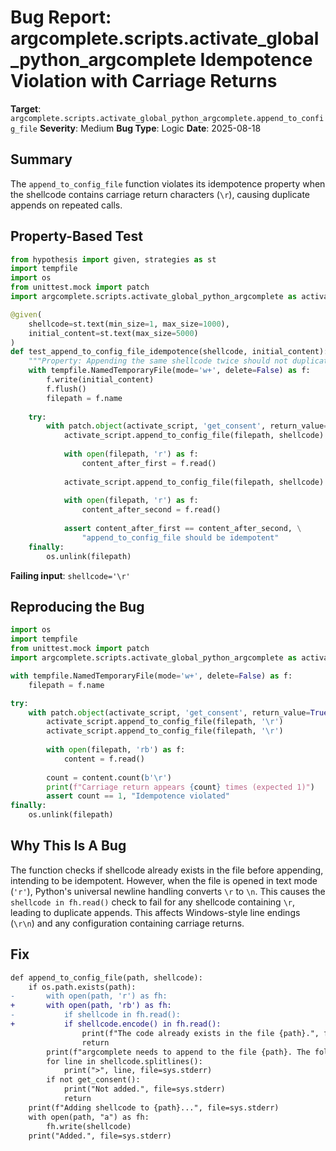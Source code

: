 # Bug Report: argcomplete.scripts.activate_global_python_argcomplete Idempotence Violation with Carriage Returns

**Target**: `argcomplete.scripts.activate_global_python_argcomplete.append_to_config_file`
**Severity**: Medium
**Bug Type**: Logic
**Date**: 2025-08-18

## Summary

The `append_to_config_file` function violates its idempotence property when the shellcode contains carriage return characters (`\r`), causing duplicate appends on repeated calls.

## Property-Based Test

```python
from hypothesis import given, strategies as st
import tempfile
import os
from unittest.mock import patch
import argcomplete.scripts.activate_global_python_argcomplete as activate_script

@given(
    shellcode=st.text(min_size=1, max_size=1000),
    initial_content=st.text(max_size=5000)
)
def test_append_to_config_file_idempotence(shellcode, initial_content):
    """Property: Appending the same shellcode twice should not duplicate it."""
    with tempfile.NamedTemporaryFile(mode='w+', delete=False) as f:
        f.write(initial_content)
        f.flush()
        filepath = f.name
    
    try:
        with patch.object(activate_script, 'get_consent', return_value=True):
            activate_script.append_to_config_file(filepath, shellcode)
            
            with open(filepath, 'r') as f:
                content_after_first = f.read()
            
            activate_script.append_to_config_file(filepath, shellcode)
            
            with open(filepath, 'r') as f:
                content_after_second = f.read()
            
            assert content_after_first == content_after_second, \
                "append_to_config_file should be idempotent"
    finally:
        os.unlink(filepath)
```

**Failing input**: `shellcode='\r'`

## Reproducing the Bug

```python
import os
import tempfile
from unittest.mock import patch
import argcomplete.scripts.activate_global_python_argcomplete as activate_script

with tempfile.NamedTemporaryFile(mode='w+', delete=False) as f:
    filepath = f.name

try:
    with patch.object(activate_script, 'get_consent', return_value=True):
        activate_script.append_to_config_file(filepath, '\r')
        activate_script.append_to_config_file(filepath, '\r')
        
        with open(filepath, 'rb') as f:
            content = f.read()
        
        count = content.count(b'\r')
        print(f"Carriage return appears {count} times (expected 1)")
        assert count == 1, "Idempotence violated"
finally:
    os.unlink(filepath)
```

## Why This Is A Bug

The function checks if shellcode already exists in the file before appending, intending to be idempotent. However, when the file is opened in text mode (`'r'`), Python's universal newline handling converts `\r` to `\n`. This causes the `shellcode in fh.read()` check to fail for any shellcode containing `\r`, leading to duplicate appends. This affects Windows-style line endings (`\r\n`) and any configuration containing carriage returns.

## Fix

```diff
def append_to_config_file(path, shellcode):
    if os.path.exists(path):
-       with open(path, 'r') as fh:
+       with open(path, 'rb') as fh:
-           if shellcode in fh.read():
+           if shellcode.encode() in fh.read():
                print(f"The code already exists in the file {path}.", file=sys.stderr)
                return
        print(f"argcomplete needs to append to the file {path}. The following code will be appended:", file=sys.stderr)
        for line in shellcode.splitlines():
            print(">", line, file=sys.stderr)
        if not get_consent():
            print("Not added.", file=sys.stderr)
            return
    print(f"Adding shellcode to {path}...", file=sys.stderr)
    with open(path, "a") as fh:
        fh.write(shellcode)
    print("Added.", file=sys.stderr)
```